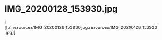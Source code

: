# IMG_20200128_153930.jpg

![[./_resources/IMG_20200128_153930.jpg.resources/IMG_20200128_153930.jpg]]
